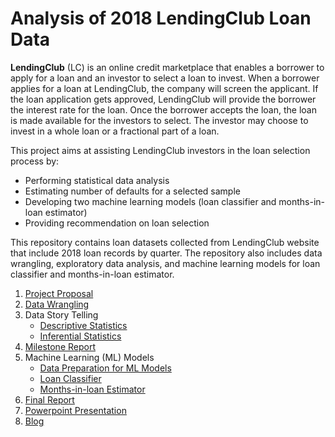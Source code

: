 # Analysis of 2018 LendingClub Loan Data
**LendingClub** (LC) is an online credit marketplace that enables a borrower to apply for a loan and an investor to select a loan to invest. When a borrower applies for a loan at LendingClub, the company will screen the applicant. If the loan application gets approved, LendingClub will provide the borrower the interest rate for the loan. Once the borrower accepts the loan, the loan is made available for the investors to select. The investor may choose to invest in a whole loan or a fractional part of a loan.

This project aims at assisting LendingClub investors in the loan selection process by:
- Performing statistical data analysis
- Estimating number of defaults for a selected sample
- Developing two machine learning models (loan classifier and months-in-loan estimator)
- Providing recommendation on loan selection

This repository contains loan datasets collected from LendingClub website that include 2018 loan records by quarter. The repository also includes data wrangling, exploratory data analysis, and machine learning models for loan classifier and months-in-loan estimator.

1. [Project Proposal](https://github.com/nphan20181/Loan-Default-Prediction/blob/master/Capstone_Project_1_Proposal.pdf)
2. [Data Wrangling](https://github.com/nphan20181/Loan-Default-Prediction/blob/master/loan_data_wrangling.ipynb)
3. Data Story Telling
   - [Descriptive Statistics](https://github.com/nphan20181/Loan-Default-Prediction/blob/master/lc_loan_data_story.ipynb)
   - [Inferential Statistics](https://github.com/nphan20181/Loan-Default-Prediction/blob/master/lc_inferential_stats.ipynb)
4. [Milestone Report](https://github.com/nphan20181/Loan-Default-Prediction/blob/master/p1_milestone_report.pdf)
5. Machine Learning (ML) Models
   - [Data Preparation for ML Models](https://github.com/nphan20181/Loan-Default-Prediction/blob/master/lc_prep_data_for_ml.ipynb)
   - [Loan Classifier](https://github.com/nphan20181/Loan-Default-Prediction/blob/master/lc_random_forest_classifier.ipynb)
   - [Months-in-loan Estimator](https://github.com/nphan20181/Loan-Default-Prediction/blob/master/lc_random_forest_regressor.ipynb)
6. [Final Report](https://github.com/nphan20181/Loan-Default-Prediction/blob/master/lc_final_report.pdf)
7. [Powerpoint Presentation](https://github.com/nphan20181/Loan-Default-Prediction/blob/master/Phan_LC_Analysis.pdf)
8. [Blog](https://medium.com/@nphan20181/analysis-of-2018-lendingclub-loan-data-703e1adcec70)
